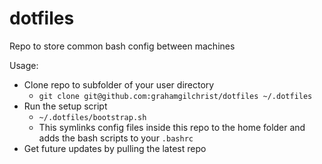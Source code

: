 # dotfiles
Repo to store common bash config between machines

Usage:
* Clone repo to subfolder of your user directory
    * `git clone git@github.com:grahamgilchrist/dotfiles ~/.dotfiles`
* Run the setup script 
    * `~/.dotfiles/bootstrap.sh`
    * This symlinks config files inside this repo to the home folder and adds the bash scripts to your `.bashrc`
* Get future updates by pulling the latest repo
